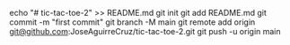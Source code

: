 echo "# tic-tac-toe-2" >> README.md
git init
git add README.md
git commit -m "first commit"
git branch -M main
git remote add origin git@github.com:JoseAguirreCruz/tic-tac-toe-2.git
git push -u origin main